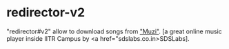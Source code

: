 redirector-v2
=============

"redirector#v2" allow to download songs from <a href="sdslabs.co.in/muzi/">"Muzi"</a>.
[a great online music player inside IITR Campus by <a href="sdslabs.co.in>SDSLabs</a>].
